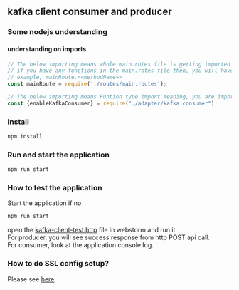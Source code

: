 ## kafka client consumer and producer

### Some nodejs understanding
#### understanding on imports
```js
// The below importing means whole main.rotes file is getting imported as object.
// if you have any functions in the main.rotes file then, you will have to use object.methodname
// example, mainRoute.<<methodName>>
const mainRoute = require('./routes/main.routes');

// The below importing means Funtion type import meaning, you are importing funtion "enableKafkaConsumer" from kafka.consumer js file
const {enableKafkaConsumer} = require("./adapter/kafka.consumer");
```

### Install
```sh
npm install
```

### Run and start the application
```sh
npm run start
```
### How to test the application
Start the application if no
```sh
npm run start
```
open the [kafka-client-test.http](./tests/kafaka-client-test.http) file in webstorm and run it.
<br>
For producer, you will see success response from http POST api call.
<br>
For consumer, look at the application console log.

### How to do SSL config setup?
Please see [here](./docs/how-to-export-certificates-from-jks.md)